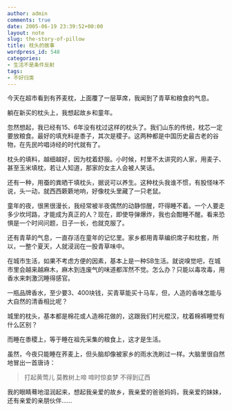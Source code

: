 ```yaml
---
author: admin
comments: true
date: 2005-06-19 23:39:52+00:00
layout: note
slug: the-story-of-pillow
title: 枕头的故事
wordpress_id: 548
categories:
- 生活不是条件反射
tags:
- 不好归类
---
```


今天在超市看到有荞麦枕，上面覆了一层草席，我闻到了青草和粮食的气息。

躺在新买的枕头上，我想起故乡和童年。

忽然想起，我已经有15、6年没有枕过这样的枕头了。我们山东的传统，枕芯一定要放粮食。最好的填充料是黍子，其次是稷子。这两种都是中国历史最古老的谷物，在先民吟唱诗经的时代就有了。

枕头的填料，越细越好，因为枕着舒服。小时候，村里不太讲究的人家，用麦子、甚至玉米填枕，若让人知道，那家的女主人会被人笑话。

还有一种，用蚕的粪晒干填枕头，据说可以养生。这种枕头我谁不惯，有股怪味不说，头一动，就西西簌簌地响，好像枕头里藏了一只老鼠。

童年的夜，很黑很漫长，我经常被半夜偶然的动静惊醒，吓得睡不着。一个人要走多少坎坷路，才能成为真正的人？现在，即使导弹爆炸，我也会酣睡不醒。看来恐惧是一个时间问题，日子一长，也就克服了。

还有青草的气息，一直存活在童年的记忆里。家乡都用青草编织席子和枕套，所以，一整个夏天，人就浸润在一股青草味中。

在城市生活，如果不考虑方便的因素，基本上是一种SB生活。就说嗅觉吧，在城市里会越来越麻木，麻木到连废气的味道都浑然不觉。怎么办？只能以毒攻毒，用香水来刺激沉睡得感官。

一瓶品牌香水，至少要3、400块钱，买青草能买十马车，但，人造的香味怎能与大自然的清香相比呢？

城里的枕头，基本都是棉花或人造棉花做的，这跟我们村光棍汉，枕着棉裤睡觉有什么区别？

而睡在黍稷上，等于睡在祖先采集的粮食上，这才是生活。

虽然，今夜只能睡在荞麦上，但头脑却像被家乡的雨水洗刷过一样。大脑里很自然地冒出一首唐诗：





<blockquote>打起黄莺儿
莫教树上啼
啼时惊妾梦
不得到辽西</blockquote>





我的眼睛蓦地湿润起来，想起我亲爱的故乡，我亲爱的爸爸妈妈，我亲爱的妹妹，还有亲爱的亲朋伙伴……
